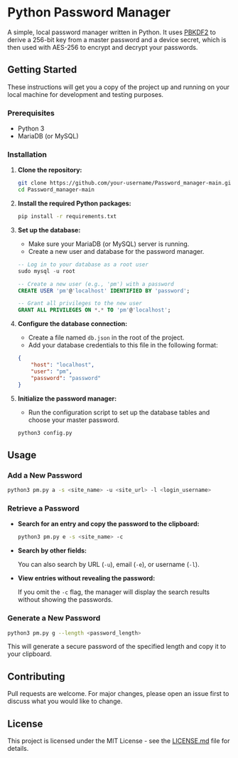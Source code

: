 # Python Password Manager

A simple, local password manager written in Python. It uses [PBKDF2](https://en.wikipedia.org/wiki/PBKDF2) to derive a 256-bit key from a master password and a device secret, which is then used with AES-256 to encrypt and decrypt your passwords.

## Getting Started

These instructions will get you a copy of the project up and running on your local machine for development and testing purposes.

### Prerequisites

*   Python 3
*   MariaDB (or MySQL)

### Installation

1.  **Clone the repository:**

    ```bash
    git clone https://github.com/your-username/Password_manager-main.git
    cd Password_manager-main
    ```

2.  **Install the required Python packages:**

    ```bash
    pip install -r requirements.txt
    ```

3.  **Set up the database:**

    *   Make sure your MariaDB (or MySQL) server is running.
    *   Create a new user and database for the password manager.

    ```sql
    -- Log in to your database as a root user
    sudo mysql -u root

    -- Create a new user (e.g., 'pm') with a password
    CREATE USER 'pm'@'localhost' IDENTIFIED BY 'password';

    -- Grant all privileges to the new user
    GRANT ALL PRIVILEGES ON *.* TO 'pm'@'localhost';
    ```

4.  **Configure the database connection:**

    *   Create a file named `db.json` in the root of the project.
    *   Add your database credentials to this file in the following format:

    ```json
    {
        "host": "localhost",
        "user": "pm",
        "password": "password"
    }
    ```

5.  **Initialize the password manager:**

    *   Run the configuration script to set up the database tables and choose your master password.

    ```bash
    python3 config.py
    ```

## Usage

### Add a New Password

```bash
python3 pm.py a -s <site_name> -u <site_url> -l <login_username>
```

### Retrieve a Password

*   **Search for an entry and copy the password to the clipboard:**

    ```bash
    python3 pm.py e -s <site_name> -c
    ```

*   **Search by other fields:**

    You can also search by URL (`-u`), email (`-e`), or username (`-l`).

*   **View entries without revealing the password:**

    If you omit the `-c` flag, the manager will display the search results without showing the passwords.

### Generate a New Password

```bash
python3 pm.py g --length <password_length>
```

This will generate a secure password of the specified length and copy it to your clipboard.

## Contributing

Pull requests are welcome. For major changes, please open an issue first to discuss what you would like to change.

## License

This project is licensed under the MIT License - see the [LICENSE.md](LICENSE.md) file for details.